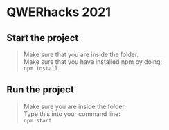 # QWERhacks 2021

## Start the project
> Make sure that you are inside the folder.\
> Make sure that you have installed npm by doing:\
`npm install`
 
## Run the project
> Make sure you are inside the folder.\
> Type this into your command line:\
`npm start`
